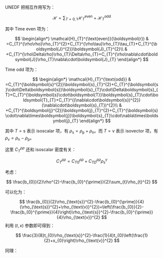 UNEDF 把相互作用写为：

$$
\mathcal{H}=\sum_{T=0,1}\mathcal{H}_{T}^{\text{even}}+\mathcal{H}_{T}^{\text{odd}}
$$

其中 Time even 项为：

$$
\begin{align*}
\mathcal{H}_{T}^{\text{even}}(\boldsymbol{r}) & =C_{T}^{\rho\rho}\rho_{T}^{2}+C_{T}^{\rho\tau}\rho_{T}\tau_{T}+C_{T}^{\boldsymbol{J}^{2}}\boldsymbol{J}_{T}^{2}\\
 & +C_{T}^{\rho\Delta\rho}\rho_{T}\Delta\rho_{T}+C_{T}^{\rho\nabla\cdot\boldsymbol{J}}\rho_{T}\nabla\cdot\boldsymbol{J}_{T}
\end{align*}
$$

Time odd 项为：

$$
\begin{align*}
\mathcal{H}_{T}^{\text{odd}} & =C_{T}^{\boldsymbol{s}^{2}}\boldsymbol{s}_{T}^{2}+C_{T}^{\boldsymbol{s}\cdot\Delta\boldsymbol{s}}\boldsymbol{s}_{T}\cdot\Delta\boldsymbol{s}_{T}+C_{T}^{\boldsymbol{s}\cdot\boldsymbol{T}}\boldsymbol{s}_{T}\cdot\boldsymbol{T}_{T}+C_{T}^{(\nabla\cdot\boldsymbol{s})^{2}}(\nabla\cdot\boldsymbol{s}_{T})^{2}\\
 & +C_{T}^{\boldsymbol{j}^{2}}\boldsymbol{j}_{T}^{2}+C_{T}^{\boldsymbol{s}\cdot\nabla\times\boldsymbol{j}}\boldsymbol{s}_{T}\cdot\nabla\times\boldsymbol{j}_{T}
\end{align*}
$$

其中 $T=\text{s}$ 表示 isoscalar 项，有 $\rho_{\text{s}}=\rho_{\text{p}}+\rho_{\text{n}}$。而 $T=\text{v}$ 表示 isovector 项，有 $\rho_{\text{v}}=\rho_{\text{n}}-\rho_{\text{p}}$。

这里 $C_{T}^{\rho\rho}$ 还和 isoscalar 密度有关：

$$
C_{T}^{\rho\rho}=C_{T0}^{\rho\rho}+C_{TD}^{\rho\rho}\rho_{\text{s}}^{\gamma}
$$

考虑：

$$
\frac{b_{0}}{2}\rho^{2}-\frac{b_{0}^{\prime}}{2}\sum_{t}\rho_{t}^{2}
$$

可以化为：

$$
\frac{b_{0}}{2}\rho_{\text{s}}^{2}-\frac{b_{0}^{\prime}}{4}(\rho_{\text{s}}^{2}+\rho_{\text{v}}^{2})=\left(\frac{b_{0}}{2}-\frac{b_{0}^{\prime}}{4}\right)\rho_{\text{s}}^{2}-\frac{b_{0}^{\prime}}{4}\rho_{\text{v}}^{2}
$$
利用 $(t, x)$ 参数即可得到：

$$
\frac{3}{8}t_{0}\rho_{\text{s}}^{2}-\frac{1}{4}t_{0}\left(\frac{1}{2}+x_{0}\right)\rho_{\text{v}}^{2}
$$

同理：
